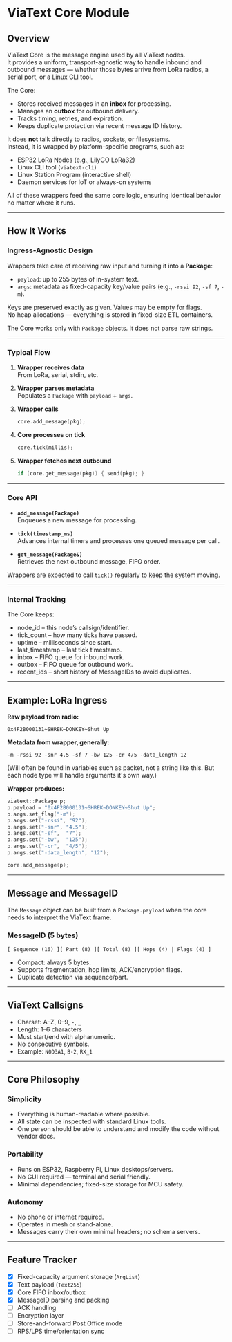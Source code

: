 # ViaText Core Module

## Overview

ViaText Core is the message engine used by all ViaText nodes.  
It provides a uniform, transport-agnostic way to handle inbound and outbound messages — whether those bytes arrive from LoRa radios, a serial port, or a Linux CLI tool.

The Core:

- Stores received messages in an **inbox** for processing.
- Manages an **outbox** for outbound delivery.
- Tracks timing, retries, and expiration.
- Keeps duplicate protection via recent message ID history.

It does **not** talk directly to radios, sockets, or filesystems.  
Instead, it is wrapped by platform-specific programs, such as:

- ESP32 LoRa Nodes (e.g., LilyGO LoRa32)
- Linux CLI tool (`viatext-cli`)
- Linux Station Program (interactive shell)
- Daemon services for IoT or always-on systems

All of these wrappers feed the same core logic, ensuring identical behavior no matter where it runs.

---

## How It Works

### Ingress-Agnostic Design

Wrappers take care of receiving raw input and turning it into a **Package**:

- `payload`: up to 255 bytes of in-system text.
- `args`: metadata as fixed-capacity key/value pairs (e.g., `-rssi 92`, `-sf 7`, `-m`).

Keys are preserved exactly as given. Values may be empty for flags.  
No heap allocations — everything is stored in fixed-size ETL containers.

The Core works only with `Package` objects. It does not parse raw strings.

---

### Typical Flow

1. **Wrapper receives data**  
   From LoRa, serial, stdin, etc.

2. **Wrapper parses metadata**  
   Populates a `Package` with `payload` + `args`.

3. **Wrapper calls**  
   ```cpp
   core.add_message(pkg);
   ```

4. **Core processes on tick**  
   ```cpp
   core.tick(millis);
   ```

5. **Wrapper fetches next outbound**  
   ```cpp
   if (core.get_message(pkg)) { send(pkg); }
   ```

---

### Core API

- **`add_message(Package)`**  
  Enqueues a new message for processing.

- **`tick(timestamp_ms)`**  
  Advances internal timers and processes one queued message per call.

- **`get_message(Package&)`**  
  Retrieves the next outbound message, FIFO order.

Wrappers are expected to call `tick()` regularly to keep the system moving.

---

### Internal Tracking

The Core keeps:

- node_id – this node’s callsign/identifier.
- tick_count – how many ticks have passed.
- uptime – milliseconds since start.
- last_timestamp – last tick timestamp.
- inbox – FIFO queue for inbound work.
- outbox – FIFO queue for outbound work.
- recent_ids – short history of MessageIDs to avoid duplicates.

---

## Example: LoRa Ingress

**Raw payload from radio:**
```
0x4F2B000131~SHREK~DONKEY~Shut Up
```

**Metadata from wrapper, generally:**
```
-m -rssi 92 -snr 4.5 -sf 7 -bw 125 -cr 4/5 -data_length 12
```
(Will often be found in variables such as packet, not a string like this. 
But each node type will handle arguments it's own way.)

**Wrapper produces:**
```cpp
viatext::Package p;
p.payload = "0x4F2B000131~SHREK~DONKEY~Shut Up";
p.args.set_flag("-m");
p.args.set("-rssi", "92");
p.args.set("-snr", "4.5");
p.args.set("-sf",  "7");
p.args.set("-bw",  "125");
p.args.set("-cr",  "4/5");
p.args.set("-data_length", "12");

core.add_message(p);
```

---

## Message and MessageID

The `Message` object can be built from a `Package.payload` when the core needs to interpret the ViaText frame.

### MessageID (5 bytes)
```
[ Sequence (16) ][ Part (8) ][ Total (8) ][ Hops (4) | Flags (4) ]
```
- Compact: always 5 bytes.
- Supports fragmentation, hop limits, ACK/encryption flags.
- Duplicate detection via sequence/part.

---

## ViaText Callsigns

- Charset: A–Z, 0–9, `-`, `_`
- Length: 1–6 characters
- Must start/end with alphanumeric.
- No consecutive symbols.
- Example: `N0D3A1`, `B-2`, `RX_1`

---

## Core Philosophy

### Simplicity
- Everything is human-readable where possible.
- All state can be inspected with standard Linux tools.
- One person should be able to understand and modify the code without vendor docs.

### Portability
- Runs on ESP32, Raspberry Pi, Linux desktops/servers.
- No GUI required — terminal and serial friendly.
- Minimal dependencies; fixed-size storage for MCU safety.

### Autonomy
- No phone or internet required.
- Operates in mesh or stand-alone.
- Messages carry their own minimal headers; no schema servers.

---

## Feature Tracker

- [x] Fixed-capacity argument storage (`ArgList`)
- [x] Text payload (`Text255`)
- [x] Core FIFO inbox/outbox
- [x] MessageID parsing and packing
- [ ] ACK handling
- [ ] Encryption layer
- [ ] Store-and-forward Post Office mode
- [ ] RPS/LPS time/orientation sync
